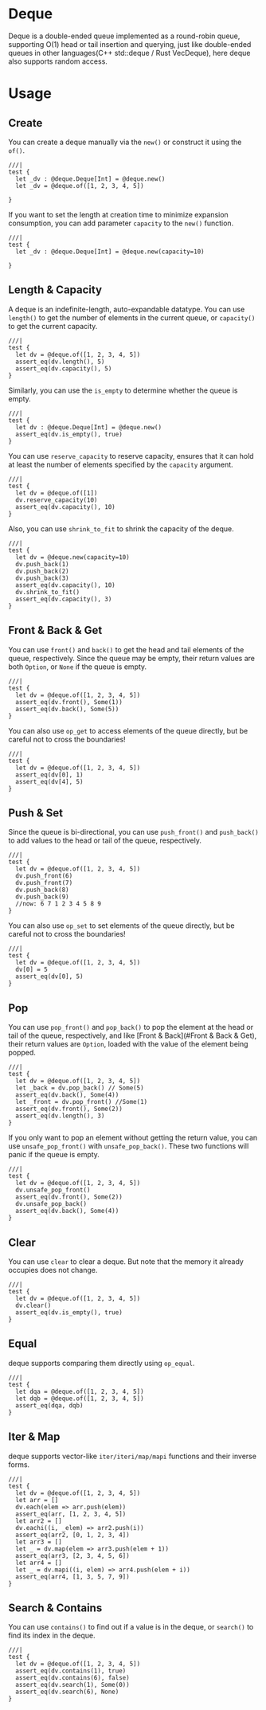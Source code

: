 # Deque

Deque is a double-ended queue implemented as a round-robin queue, supporting O(1) head or tail insertion and querying, just like double-ended queues in other languages(C++ std::deque / Rust VecDeque), here deque also supports random access.

# Usage

## Create

You can create a deque manually via the `new()` or construct it using the `of()`.

```moonbit
///|
test {
  let _dv : @deque.Deque[Int] = @deque.new()
  let _dv = @deque.of([1, 2, 3, 4, 5])

}
```

If you want to set the length at creation time to minimize expansion consumption, you can add parameter `capacity` to the `new()` function.

```moonbit
///|
test {
  let _dv : @deque.Deque[Int] = @deque.new(capacity=10)

}
```

## Length & Capacity

A deque is an indefinite-length, auto-expandable datatype. You can use `length()` to get the number of elements in the current queue, or `capacity()` to get the current capacity.

```moonbit
///|
test {
  let dv = @deque.of([1, 2, 3, 4, 5])
  assert_eq(dv.length(), 5)
  assert_eq(dv.capacity(), 5)
}
```
Similarly, you can use the `is_empty` to determine whether the queue is empty.

```moonbit
///|
test {
  let dv : @deque.Deque[Int] = @deque.new()
  assert_eq(dv.is_empty(), true)
}
```
You can use `reserve_capacity` to reserve capacity, ensures that it can hold at least the number of elements
specified by the `capacity` argument.

```moonbit
///|
test {
  let dv = @deque.of([1])
  dv.reserve_capacity(10)
  assert_eq(dv.capacity(), 10)
}
```

Also, you can use `shrink_to_fit` to shrink the capacity of the deque.

```moonbit
///|
test {
  let dv = @deque.new(capacity=10)
  dv.push_back(1)
  dv.push_back(2)
  dv.push_back(3)
  assert_eq(dv.capacity(), 10)
  dv.shrink_to_fit()
  assert_eq(dv.capacity(), 3)
}
```

## Front & Back & Get

You can use `front()` and `back()` to get the head and tail elements of the queue, respectively. Since the queue may be empty, their return values are both `Option`, or `None` if the queue is empty.

```moonbit
///|
test {
  let dv = @deque.of([1, 2, 3, 4, 5])
  assert_eq(dv.front(), Some(1))
  assert_eq(dv.back(), Some(5))
}
```

You can also use `op_get` to access elements of the queue directly, but be careful not to cross the boundaries!

```moonbit
///|
test {
  let dv = @deque.of([1, 2, 3, 4, 5])
  assert_eq(dv[0], 1)
  assert_eq(dv[4], 5)
}
```

## Push & Set

Since the queue is bi-directional, you can use `push_front()` and `push_back()` to add values to the head or tail of the queue, respectively.

```moonbit
///|
test {
  let dv = @deque.of([1, 2, 3, 4, 5])
  dv.push_front(6)
  dv.push_front(7)
  dv.push_back(8)
  dv.push_back(9)
  //now: 6 7 1 2 3 4 5 8 9
}
```

You can also use `op_set` to set elements of the queue directly, but be careful not to cross the boundaries!

```moonbit
///|
test {
  let dv = @deque.of([1, 2, 3, 4, 5])
  dv[0] = 5
  assert_eq(dv[0], 5)
}
```

## Pop

You can use `pop_front()` and `pop_back()` to pop the element at the head or tail of the queue, respectively, and like [Front & Back](#Front & Back & Get), their return values are `Option`, loaded with the value of the element being popped.

```moonbit
///|
test {
  let dv = @deque.of([1, 2, 3, 4, 5])
  let _back = dv.pop_back() // Some(5)
  assert_eq(dv.back(), Some(4))
  let _front = dv.pop_front() //Some(1)
  assert_eq(dv.front(), Some(2))
  assert_eq(dv.length(), 3)
}
```    
If you only want to pop an element without getting the return value, you can use `unsafe_pop_front()` with `unsafe_pop_back()`. These two functions will panic if the queue is empty.

```moonbit
///|
test {
  let dv = @deque.of([1, 2, 3, 4, 5])
  dv.unsafe_pop_front()
  assert_eq(dv.front(), Some(2))
  dv.unsafe_pop_back()
  assert_eq(dv.back(), Some(4))
}
```

## Clear

You can use `clear` to clear a deque. But note that the memory it already occupies does not change.

```moonbit
///|
test {
  let dv = @deque.of([1, 2, 3, 4, 5])
  dv.clear()
  assert_eq(dv.is_empty(), true)
}
```

## Equal

deque supports comparing them directly using `op_equal`.

```moonbit
///|
test {
  let dqa = @deque.of([1, 2, 3, 4, 5])
  let dqb = @deque.of([1, 2, 3, 4, 5])
  assert_eq(dqa, dqb)
}
```

## Iter & Map

deque supports vector-like `iter/iteri/map/mapi` functions and their inverse forms.

```moonbit
///|
test {
  let dv = @deque.of([1, 2, 3, 4, 5])
  let arr = []
  dv.each(elem => arr.push(elem))
  assert_eq(arr, [1, 2, 3, 4, 5])
  let arr2 = []
  dv.eachi((i, _elem) => arr2.push(i))
  assert_eq(arr2, [0, 1, 2, 3, 4])
  let arr3 = []
  let _ = dv.map(elem => arr3.push(elem + 1))
  assert_eq(arr3, [2, 3, 4, 5, 6])
  let arr4 = []
  let _ = dv.mapi((i, elem) => arr4.push(elem + i))
  assert_eq(arr4, [1, 3, 5, 7, 9])
}
```

## Search & Contains

You can use `contains()` to find out if a value is in the deque, or `search()` to find its index in the deque.

```moonbit
///|
test {
  let dv = @deque.of([1, 2, 3, 4, 5])
  assert_eq(dv.contains(1), true)
  assert_eq(dv.contains(6), false)
  assert_eq(dv.search(1), Some(0))
  assert_eq(dv.search(6), None)
}
```




